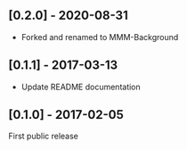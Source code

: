 ## [0.2.0] - 2020-08-31
- Forked and renamed to MMM-Background

## [0.1.1] - 2017-03-13
- Update README documentation

## [0.1.0] - 2017-02-05

First public release
